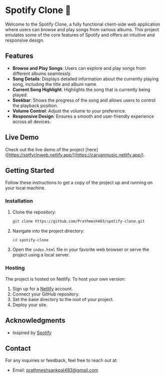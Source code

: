 # Spotify Clone 🎵

Welcome to the Spotify Clone, a fully functional client-side web application where users can browse and play songs from various albums. This project emulates some of the core features of Spotify and offers an intuitive and responsive design.

## Features

- **Browse and Play Songs**: Users can explore and play songs from different albums seamlessly.
- **Song Details**: Displays detailed information about the currently playing song, including the title and album name.
- **Current Song Highlight**: Highlights the song that is currently being played.
- **Seekbar**: Shows the progress of the song and allows users to control the playback position.
- **Volume Control**: Adjust the volume to your preference.
- **Responsive Design**: Ensures a smooth and user-friendly experience across all devices.

## Live Demo

Check out the live demo of the project [here]([https://sptfyclnweb.netlify.app/](https://carvanmusic.netlify.app/).

## Getting Started

Follow these instructions to get a copy of the project up and running on your local machine.

### Installation

1. Clone the repository:

    ```bash
    git clone https://github.com/Prathmesh483/spotify-clone.git
    ```

2. Navigate into the project directory:

    ```bash
    cd spotify-clone
    ```

3. Open the `index.html` file in your favorite web browser or serve the project using a local server.

### Hosting

The project is hosted on Netlify. To host your own version:

1. Sign up for a [Netlify](https://www.netlify.com/) account.
2. Connect your GitHub repository.
3. Set the base directory to the root of your project.
4. Deploy your site.

## Acknowledgments

- Inspired by [Spotify](https://www.spotify.com/)

## Contact

For any inquiries or feedback, feel free to reach out at:

- Email: prathmeshsankpal483@gmail.com
